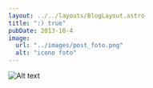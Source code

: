 ```yaml
---
layout: ../../layouts/BlogLayout.astro
title: ":) true"
pubDate: 2013-10-4
image:
  url: "../images/post_foto.png"
  alt: "icono foto"
---
```


![Alt text](/blog/frase01.jpg)
